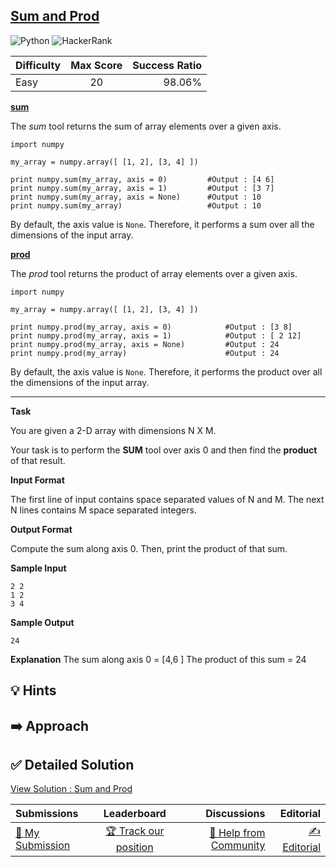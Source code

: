 ## [Sum and Prod](https://www.hackerrank.com/challenges/np-sum-and-prod)

![Python](https://img.shields.io/badge/python-3670A0?style=for-the-badge&logo=python&logoColor=ffdd54) ![HackerRank](https://img.shields.io/badge/-Hackerrank-2EC866?style=for-the-badge&logo=HackerRank&logoColor=white)

| Difficulty | Max Score | Success Ratio |
| :--------- | :-------: | ------------: |
| Easy       |    20     |        98.06% |

 [**sum**](http://docs.scipy.org/doc/numpy/reference/generated/numpy.sum.html)  


The *sum* tool returns the sum of array elements over a given axis. 



```
import numpy

my_array = numpy.array([ [1, 2], [3, 4] ])

print numpy.sum(my_array, axis = 0)         #Output : [4 6]
print numpy.sum(my_array, axis = 1)         #Output : [3 7]
print numpy.sum(my_array, axis = None)      #Output : 10
print numpy.sum(my_array)                   #Output : 10

```

By default, the axis value is `None`. Therefore, it performs a sum over all the dimensions of the input array.


[**prod**](http://docs.scipy.org/doc/numpy/reference/generated/numpy.prod.html)


The *prod* tool returns the product of array elements over a given axis. 



```
import numpy

my_array = numpy.array([ [1, 2], [3, 4] ])

print numpy.prod(my_array, axis = 0)            #Output : [3 8]
print numpy.prod(my_array, axis = 1)            #Output : [ 2 12]
print numpy.prod(my_array, axis = None)         #Output : 24
print numpy.prod(my_array)                      #Output : 24

```

By default, the axis value is `None`. Therefore, it performs the product over all the dimensions of the input array.




---


**Task** 


You are given a 2\-D array with dimensions N X M.

Your task is to perform the **SUM** tool over axis 0 and then find the **product** of that result.

**Input Format**

The first line of input contains space separated values of N and M.
The next N lines contains M space separated integers.

**Output Format**

Compute the sum along axis 0. Then, print the product of that sum.

**Sample Input**


```
2 2
1 2
3 4

```
**Sample Output**


```
24

```
**Explanation**
The sum along axis 0 = [4,6 ]
The product of this sum = 24 


## 💡 Hints 

## ➡️ Approach 

## ✅ Detailed Solution
[View Solution : Sum and Prod](./sum_and_prod.py)

| Submissions                                                                          |                                        Leaderboard                                        |                                                                          Discussions |                                                                      Editorial |
| :----------------------------------------------------------------------------------- | :---------------------------------------------------------------------------------------: | -----------------------------------------------------------------------------------: | -----------------------------------------------------------------------------: |
| [📝 My Submission](https://www.hackerrank.com/challenges/np-sum-and-prod/submissions) | [🏆 Track our position](https://www.hackerrank.com/challenges/np-sum-and-prod/leaderboard) | [🤔 Help from Community](https://www.hackerrank.com/challenges/np-sum-and-prod/forum) | [✍️ Editorial](https://www.hackerrank.com/challenges/np-sum-and-prod/editorial) |


